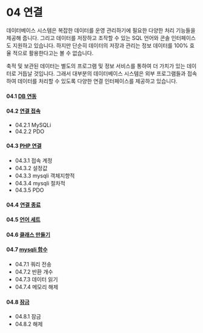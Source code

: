 # 04 연결 
데이터베이스 시스템은 복잡한 데이터를 운영 관리하기에 필요한 다양한 처리 기능들을 제공해 줍니다. 그리고 데이터를 저장하고 조작할 수 있는 SQL 언어와 콘솔 인터페이스 도 지원하고 있습니다. 하지만 단순히 데이터의 저장과 관리는 정보 데이터를 100% 효율 적으로 활용한다고는 볼 수 없습니다.  

축적 및 보관된 데이터는 별도의 프로그램 및 정보 서비스를 통하여 더 가치가 있는 데이 터로 거듭날 것입니다. 그래서 대부분의 데이터베이스 시스템은 외부 프로그램들과 접속 하여 데이터를 처리할 수 있도록 다양한 연결 인터페이스를 제공하고 있습니다. 

#### 04.1 [DB 연동](04.1) 

#### 04.2 [연결 접속](04.2)
* 04.2.1 MySQLi
* 04.2.2 PDO 

#### 04.3 [PHP 연결](04.3)
* 04.3.1 접속 계정
* 04.3.2 설정값
* 04.3.3 mysqli 객체지향적
* 04.3.4 mysqli 절차적
* 04.3.5 PDO

#### 04.4 [연결 종료](04.4)

#### 04.5 [언어 세트](04.5) 

#### 04.6 [클래스 만들기](04.6)

#### 04.7 [mysqli 함수](04.7)
* 04.7.1 쿼리 전송
* 04.7.2 반환 개수 
* 04.7.3 데이터 읽기 
* 04.7.4 메모리 해제

#### 04.8 [잠금](04.8)
* 04.8.1 잠금
* 04.8.2 해제



